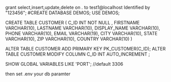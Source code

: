 grant select,insert,update,delete on *.* to  test1@localhost Identified by "123456";
#CREATE DATABASE DEMOS;
USE DEMOS;


CREATE  TABLE CUSTOMER
 (
      C_ID                      INT  NOT NULL ,
      FIRSTNAME           VARCHAR(10),
      LASTNAME           VARCHAR(10),
      DISPLAY_NAME    VARCHAR(10),
      PHONE               VARCHAR(10),
      EMAIL                VARCHAR(19),
      CITY                  VARCHAR(10),
      STATE                VARCHAR(10),
      ZIP                  VARCHAR(10),
      COUNTRY           VARCHAR(10)
)

ALTER TABLE CUSTOMER ADD PRIMARY KEY PK_CUSTOMER(C_ID);
ALTER TABLE CUSTOMER MODIFY COLUMN C_ID INT AUTO_INCREMENT ;

SHOW GLOBAL VARIABLES LIKE 'PORT';    //default 3306

then set .env  your db paramter